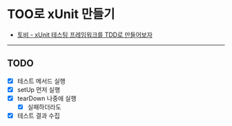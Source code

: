 # TOO로 xUnit 만들기

- [토비 - xUnit 테스팅 프레임워크를 TDD로 만들어보자](https://youtu.be/tdKFZcZSJmg)

---

## TODO 

* [x] 테스트 메서드 실행
* [x] setUp 먼저 실행
* [x] tearDown 나중에 실행
  * [x] 실패하더라도
* [x] 테스트 결과 수집